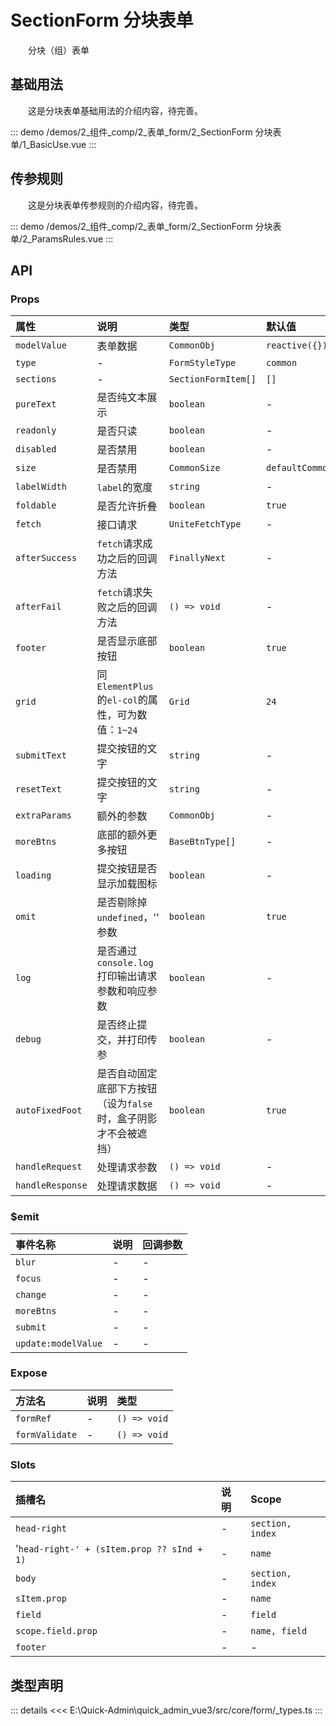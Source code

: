 # SectionForm 分块表单

&emsp;&emsp;分块（组）表单
## 基础用法

&emsp;&emsp;这是分块表单基础用法的介绍内容，待完善。

::: demo 
/demos/2_组件_comp/2_表单_form/2_SectionForm 分块表单/1_BasicUse.vue
:::
## 传参规则

&emsp;&emsp;这是分块表单传参规则的介绍内容，待完善。

::: demo 
/demos/2_组件_comp/2_表单_form/2_SectionForm 分块表单/2_ParamsRules.vue
:::


## API 

### Props

|属性|说明|类型|默认值|
|:---|:---|:---|:---|
|`modelValue`|表单数据|`CommonObj`|`reactive({})`|
|`type`|-|`FormStyleType`|`common`|
|`sections`|-|`SectionFormItem[]`|`[]`|
|`pureText`|是否纯文本展示|`boolean`|-|
|`readonly`|是否只读|`boolean`|-|
|`disabled`|是否禁用|`boolean`|-|
|`size`|是否禁用|`CommonSize`|`defaultCommonSize`|
|`labelWidth`|`label`的宽度|`string`|-|
|`foldable`|是否允许折叠|`boolean`|`true`|
|`fetch`|接口请求|`UniteFetchType`|-|
|`afterSuccess`|`fetch`请求成功之后的回调方法|`FinallyNext`|-|
|`afterFail`|`fetch`请求失败之后的回调方法|`() => void`|-|
|`footer`|是否显示底部按钮|`boolean`|`true`|
|`grid`|同`ElementPlus`的`el-col`的属性，可为数值：`1~24`|`Grid`|`24`|
|`submitText`|提交按钮的文字|`string`|-|
|`resetText`|提交按钮的文字|`string`|-|
|`extraParams`|额外的参数|`CommonObj`|-|
|`moreBtns`|底部的额外更多按钮|`BaseBtnType[]`|-|
|`loading`|提交按钮是否显示加载图标|`boolean`|-|
|`omit`|是否剔除掉 `undefined`，'' 参数|`boolean`|`true`|
|`log`|是否通过 `console.log `打印输出请求参数和响应参数|`boolean`|-|
|`debug`|是否终止提交，并打印传参|`boolean`|-|
|`autoFixedFoot`|是否自动固定底部下方按钮（设为`false`时，盒子阴影才不会被遮挡）|`boolean`|`true`|
|`handleRequest`|处理请求参数|`() => void`|-|
|`handleResponse`|处理请求数据|`() => void`|-|

### $emit

|事件名称|说明|回调参数|
|:---|:---|:---|
|`blur`|-|-|
|`focus`|-|-|
|`change`|-|-|
|`moreBtns`|-|-|
|`submit`|-|-|
|`update:modelValue`|-|-|

### Expose

|方法名|说明|类型|
|:---|:---|:---|
|`formRef`|-|`() => void`|
|`formValidate`|-|`() => void`|

### Slots

|插槽名|说明|Scope|
|:---|:---|:---|
|`head-right`|-|`section, index`|
|'`head-right-' + (sItem.prop ?? sInd + 1)`|-|`name`|
|`body`|-|`section, index`|
|`sItem.prop`|-|`name`|
|`field`|-|`field`|
|`scope.field.prop`|-|`name, field`|
|`footer`|-|-|


## 类型声明

::: details
<<< E:\Quick-Admin\quick_admin_vue3/src/core/form/_types.ts
:::  
